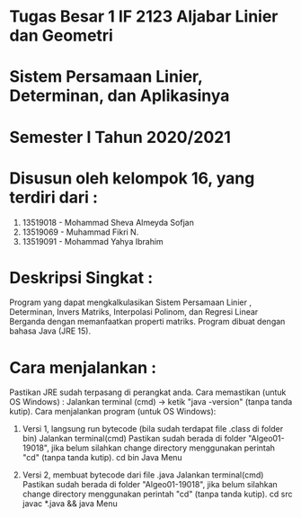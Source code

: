 # Tugas Besar 1 IF 2123 Aljabar Linier dan  Geometri 
# Sistem Persamaan Linier, Determinan, dan Aplikasinya
# Semester  I Tahun 2020/2021

# Disusun oleh kelompok 16, yang terdiri dari :
1. 13519018 - Mohammad Sheva Almeyda Sofjan
2. 13519069 - Muhammad Fikri N.
3. 13519091 - Mohammad Yahya Ibrahim

# Deskripsi Singkat : 
Program yang dapat mengkalkulasikan Sistem Persamaan Linier , Determinan, Invers Matriks, Interpolasi Polinom, dan Regresi Linear Berganda
dengan memanfaatkan properti matriks.
Program dibuat dengan bahasa Java (JRE 15).

# Cara menjalankan :
Pastikan JRE sudah terpasang di perangkat anda.
Cara memastikan (untuk OS Windows) : Jalankan terminal (cmd) -> ketik "java -version" (tanpa tanda kutip).
Cara menjalankan program (untuk OS Windows):
1. Versi 1, langsung run bytecode (bila sudah terdapat file .class di folder bin)
    Jalankan terminal(cmd)
    Pastikan sudah berada di folder "Algeo01-19018", jika belum silahkan change directory menggunakan perintah "cd" (tanpa tanda kutip).
    cd bin
    Java Menu

2. Versi 2, membuat bytecode dari file .java
    Jalankan terminal(cmd)
    Pastikan sudah berada di folder "Algeo01-19018", jika belum silahkan change directory menggunakan perintah "cd" (tanpa tanda kutip).
    cd src
    javac *.java && java Menu
    


